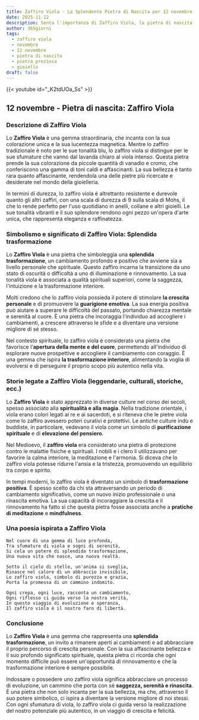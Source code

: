 ```yaml
---
title: Zaffiro Viola - La Splendente Pietra di Nascita per 12 novembre
date: 2025-11-12
description: Senta l'importanza di Zaffiro Viola, la pietra di nascita di 12 novembre che simboleggia Splendida trasformazione. Lasci che la sua bellezza e il suo significato illuminino la sua giornata.
author: 365giorni
tags:
  - zaffiro viola
  - novembre
  - 12 novembre
  - pietra di nascita
  - pietra preziosa
  - gioiello
draft: false
---
```


{{< youtube id="_K2tdUOa_Ss" >}}

## 12 novembre - Pietra di nascita: Zaffiro Viola

### Descrizione di Zaffiro Viola

Lo **Zaffiro Viola** è una gemma straordinaria, che incanta con la sua colorazione unica e la sua lucentezza magnetica. Mentre lo zaffiro tradizionale è noto per le sue tonalità blu, lo zaffiro viola si distingue per le sue sfumature che vanno dal lavanda chiaro al viola intenso. Questa pietra prende la sua colorazione da piccole quantità di vanadio e cromo, che conferiscono una gamma di toni caldi e affascinanti. La sua bellezza è tanto rara quanto affascinante, rendendola una delle pietre più ricercate e desiderate nel mondo della gioielleria.

In termini di durezza, lo zaffiro viola è altrettanto resistente e durevole quanto gli altri zaffiri, con una scala di durezza di 9 sulla scala di Mohs, il che lo rende perfetto per l'uso quotidiano in anelli, collane e altri gioielli. Le sue tonalità vibranti e il suo splendore rendono ogni pezzo un'opera d'arte unica, che rappresenta eleganza e raffinatezza.

### Simbolismo e significato di Zaffiro Viola: Splendida trasformazione

Lo **Zaffiro Viola** è una pietra che simboleggia una **splendida trasformazione**, un cambiamento profondo e positivo che avviene sia a livello personale che spirituale. Questo zaffiro incarna la transizione da uno stato di oscurità o difficoltà a uno di illuminazione e rinnovamento. La sua tonalità viola è associata a qualità spirituali superiori, come la saggezza, l'intuizione e la trasformazione interiore.

Molti credono che lo zaffiro viola possieda il potere di stimolare **la crescita personale** e di promuovere la **guarigione emotiva**. La sua energia positiva può aiutare a superare le difficoltà del passato, portando chiarezza mentale e serenità al cuore. È una pietra che incoraggia l'individuo ad accogliere i cambiamenti, a crescere attraverso le sfide e a diventare una versione migliore di sé stesso.

Nel contesto spirituale, lo zaffiro viola è considerato una pietra che favorisce l'**apertura della mente e del cuore**, permettendo all'individuo di esplorare nuove prospettive e accogliere il cambiamento con coraggio. È una gemma che ispira **la trasformazione interiore**, alimentando la voglia di evolversi e di perseguire il proprio scopo più autentico nella vita.

### Storie legate a Zaffiro Viola (leggendarie, culturali, storiche, ecc.)

Lo **Zaffiro Viola** è stato apprezzato in diverse culture nel corso dei secoli, spesso associato alla **spiritualità e alla magia**. Nella tradizione orientale, i viola erano colori legati ai re e ai sacerdoti, e si riteneva che le pietre viola come lo zaffiro avessero poteri curativi e protettivi. Le antiche culture indù e buddiste, in particolare, vedevano il viola come un simbolo di **purificazione spirituale** e di **elevazione del pensiero**.

Nel Medioevo, il **zaffiro viola** era considerato una pietra di protezione contro le malattie fisiche e spirituali. I nobili e i clero li utilizzavano per favorire la calma interiore, la meditazione e l'armonia. Si diceva che lo zaffiro viola potesse ridurre l'ansia e la tristezza, promuovendo un equilibrio tra corpo e spirito.

In tempi moderni, lo zaffiro viola è diventato un simbolo di **trasformazione positiva**. È spesso scelto da chi sta attraversando un periodo di cambiamento significativo, come un nuovo inizio professionale o una rinascita emotiva. La sua capacità di incoraggiare la crescita e il rinnovamento ha fatto sì che questa pietra fosse associata anche a **pratiche di meditazione** e **mindfulness**.

### Una poesia ispirata a Zaffiro Viola

```
Nel cuore di una gemma di luce profonda,
Tra sfumature di viola e sogni di serenità,
Si cela un potere di splendida trasformazione,
Una nuova vita che nasce, una nuova realtà.

Sotto il cielo di stelle, un'anima si sveglia,
Rinasce nel calore di un abbraccio invisibile,
Lo zaffiro viola, simbolo di purezza e grazia,
Porta la promessa di un cammino indomito.

Ogni crepa, ogni luce, racconta un cambiamento,
Ogni riflesso ci guida verso la nostra verità,
In questo viaggio di evoluzione e speranza,
Il zaffiro viola è il nostro faro di libertà.
```

### Conclusione

Lo **Zaffiro Viola** è una gemma che rappresenta una **splendida trasformazione**, un invito a rimanere aperti ai cambiamenti e ad abbracciare il proprio percorso di crescita personale. Con la sua affascinante bellezza e il suo profondo significato spirituale, questa pietra ci ricorda che ogni momento difficile può essere un'opportunità di rinnovamento e che la trasformazione interiore è sempre possibile.

Indossare o possedere uno zaffiro viola significa abbracciare un processo di evoluzione, un cammino che porta con sé **saggezza, serenità e rinascita**. È una pietra che non solo incanta per la sua bellezza, ma che, attraverso il suo potere simbolico, ci ispira a diventare la versione migliore di noi stessi. Con ogni sfumatura di viola, lo zaffiro viola ci guida verso la realizzazione del nostro potenziale più autentico, in un viaggio di crescita e felicità.